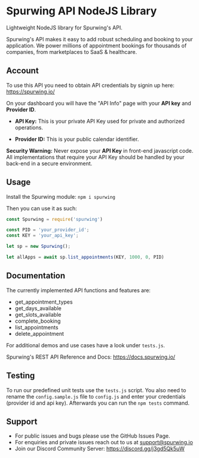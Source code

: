 # Spurwing API NodeJS Library

Lightweight NodeJS library for Spurwing's API.

Spurwing's API makes it easy to add robust scheduling and booking to your application. We power millions of appointment bookings for thousands of companies, from marketplaces to SaaS & healthcare. 

## Account
To use this API you need to obtain API credentials by signin up here: https://spurwing.io/

On your dashboard you will have the "API Info" page with your **API key** and **Provider ID**.

- **API Key:** This is your private API Key used for private and authorized operations.

- **Provider ID:** This is your public calendar identifier.

**Security Warning:** Never expose your **API Key** in front-end javascript code. All implementations that require your API Key should be handled by your back-end in a secure environment.

## Usage
Install the Spurwing module: `npm i spurwing`

Then you can use it as such:
```js
const Spurwing = require('spurwing')

const PID = 'your_provider_id';
const KEY = 'your_api_key';

let sp = new Spurwing();

let allApps = await sp.list_appointments(KEY, 1000, 0, PID)

```
## Documentation

The currently implemented API functions and features are:

- get_appointment_types
- get_days_available
- get_slots_available
- complete_booking
- list_appointments
- delete_appointment

For additional demos and use cases have a look under `tests.js`.

Spurwing's REST API Reference and Docs: https://docs.spurwing.io/

## Testing
To run our predefined unit tests use the `tests.js` script. You also need to rename the `config.sample.js` file to `config.js` and enter your credentials (provider id and api key). Afterwards you can run the `npm tests` command.

## Support
- For public issues and bugs please use the GitHub Issues Page.
- For enquiries and private issues reach out to us at support@spurwing.io
- Join our Discord Community Server: https://discord.gg/j3gd5Qk5uW
